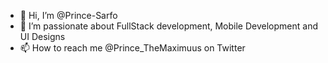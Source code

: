 - 👋 Hi, I’m @Prince-Sarfo
- 👀 I’m passionate about FullStack development, Mobile Development and UI Designs
- 📫 How to reach me @Prince_TheMaximuus on Twitter
  

<!---
Prince-Sarfo/Prince-Sarfo is a ✨ special ✨ repository because its `README.md` (this file) appears on your GitHub profile.
You can click the Preview link to take a look at your changes.
--->
